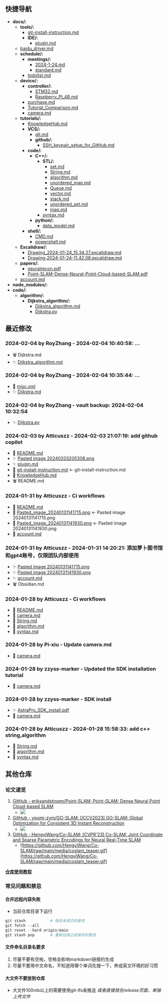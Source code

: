 ## 快捷导航
- **docs/:**
  - **tools/:**
    - [git-install-instruction.md](docs/tools/git-install-instruction.md)
    - **IDE/:**
      - [plugin.md](docs/tools/IDE/plugin.md)
  - [baidu_driver.md](docs/baidu_driver.md)
  - **schedule/:**
    - **meetings/:**
      - [2024-1-24.md](docs/schedule/meetings/2024-1-24.md)
      - [standard.md](docs/schedule/meetings/standard.md)
    - [todolist.md](docs/schedule/todolist.md)
  - **device/:**
    - **controller/:**
      - [STM32.md](docs/device/controller/STM32.md)
      - [Raspberry_PI_4B.md](docs/device/controller/Raspberry_PI_4B.md)
    - [purchase.md](docs/device/purchase.md)
    - [Tutorial_Comparison.md](docs/device/Tutorial_Comparison.md)
    - [camera.md](docs/device/camera.md)
  - **tutorials/:**
    - [KnowledgeHub.md](docs/tutorials/KnowledgeHub.md)
    - **VCS/:**
      - [git.md](docs/VCS/git.md)
      - **github/:**
        - [SSH_keypair_setup_for_GitHub.md](docs/VCS/github/SSH_keypair_setup_for_GitHub.md)
    - **code/:**
      - **C++/:**
        - **STL/:**
          - [set.md](docs/tutorials/code/C++/STL/set.md)
          - [String.md](docs/tutorials/code/C++/STL/String.md)
          - [algorithm.md](docs/tutorials/code/C++/STL/algorithm.md)
          - [unordered_map.md](docs/tutorials/code/C++/STL/unordered_map.md)
          - [Queue.md](docs/tutorials/code/C++/STL/Queue.md)
          - [vector.md](docs/tutorials/code/C++/STL/vector.md)
          - [stack.md](docs/tutorials/code/C++/STL/stack.md)
          - [unordered_set.md](docs/tutorials/code/C++/STL/unordered_set.md)
          - [map.md](docs/tutorials/code/C++/STL/map.md)
        - [syntax.md](docs/tutorials/code/C++/syntax.md)
      - **python/:**
        - [data_model.md](docs/tutorials/code/python/data_model.md)
    - **shell/:**
      - [CMD.md](docs/OS/Windows/CMD.md)
      - [powershell.md](docs/tutorials/shell/powershell.md)
  - **Excalidraw/:**
    - [Drawing_2024-01-24_15.34.27.excalidraw.md](docs/Excalidraw/Drawing_2024-01-24_15.34.27.excalidraw.md)
    - [Drawing-2024-01-24-11.42.08.excalidraw.md](docs/Excalidraw/Drawing-2024-01-24-11.42.08.excalidraw.md)
  - **papers/:**
    - [neuralrecon.pdf](docs/papers/neuralrecon.pdf)
    - [Point-SLAM-Dense-Neural-Point-Cloud-based-SLAM.pdf](docs/papers/Point-SLAM-Dense-Neural-Point-Cloud-based-SLAM.pdf)
  - [account.md](docs/account.md)
- **node_modules/:**
- **code/:**
  - **algorithm/:**
    - **Dijkstra_algorithm/:**
      - [Dijkstra_algorithm.md](code/algorithm/Dijkstra_algorithm/Dijkstra_algorithm.md)
      - [Dijkstra.py](code/algorithm/Dijkstra_algorithm/Dijkstra.py)
## 最近修改
### 2024-02-04 by RoyZhang - 2024-02-04 10:40:58: ...
- 🗑️ Dijkstra.md
- ✨ [Dijkstra_algorithm.md](code/algorithm/Dijkstra_algorithm/Dijkstra_algorithm.md)
### 2024-02-04 by RoyZhang - 2024-02-04 10:35:44: ...
- 🔨 [misc.xml](.idea/misc.xml)
- ✨ [Dijkstra.md](code/algorithm/Dijkstra_algorithm/Dijkstra.py)
### 2024-02-04 by RoyZhang - vault backup: 2024-02-04 10:32:54
- ✨ [Dijkstra.py](code/algorithm/Dijkstra_algorithm/Dijkstra.py)
### 2024-02-03 by Atticuszz - 2024-02-03 21:07:19: add github copilot
- 🔨 [README.md](README.md)
- ✨ [Pasted image 20240203205308.png](assets/Pasted_image_20240203205308.png)
- ✨ [plugin.md](docs/tools/IDE/plugin.md)
- 🚚 [git-install-instruction.md](docs/tools/git-install-instruction.md) <- git-install-instruction.md
- 🔨 [KnowledgeHub.md](docs/tutorials/KnowledgeHub.md)
- 🗑️ README.md
### 2024-01-31 by Atticuszz - Ci workflows
- 🔨 [README.md](README.md)
- 🚚 [Pasted_image_20240131141715.png](assets/Pasted_image_20240131141715.png) <- Pasted image 20240131141715.png
- 🚚 [Pasted_image_20240131141930.png](assets/Pasted_image_20240131141930.png) <- Pasted image 20240131141930.png
- 🔨 [account.md](docs/account.md)
### 2024-01-31 by Atticuszz - 2024-01-31 14:20:21: 添加萝卜图书馆和gpt4账号，仅限团队内部使用
- ✨ [Pasted image 20240131141715.png](assets/Pasted_image_20240131141715.png)
- ✨ [Pasted image 20240131141930.png](assets/Pasted_image_20240131141930.png)
- ✨ [account.md](docs/account.md)
- 🗑️ Obsidian.md
### 2024-01-28 by Atticuszz - Ci workflows
- 🔨 [README.md](README.md)
- 🔨 [camera.md](docs/device/camera.md)
- 🔨 [String.md](docs/tutorials/code/C++/STL/String.md)
- 🔨 [algorithm.md](docs/tutorials/code/C++/STL/algorithm.md)
- 🔨 [syntax.md](docs/tutorials/code/C++/syntax.md)
### 2024-01-28 by Pi-xiu - Update camera.md
- 🔨 [camera.md](docs/device/camera.md)
### 2024-01-28 by zzyss-marker - Updated the SDK installation tutorial
- 🔨 [camera.md](docs/device/camera.md)
### 2024-01-28 by zzyss-marker - SDK install
- ✨ [AstraPro_SDK_install.pdf](assets/AstraPro_SDK_install.pdf)
- 🔨 [camera.md](docs/device/camera.md)
### 2024-01-28 by Atticuszz - 2024-01-28 15:58:33: add c++ string,algorithm
- 🔨 [String.md](docs/tutorials/code/C++/STL/String.md)
- 🔨 [algorithm.md](docs/tutorials/code/C++/STL/algorithm.md)
- 🔨 [syntax.md](docs/tutorials/code/C++/syntax.md)
## 其他仓库

### 论文速览

1. [GitHub - eriksandstroem/Point-SLAM: Point-SLAM: Dense Neural Point Cloud-based SLAM](https://github.com/eriksandstroem/Point-SLAM)
   - ![](https://github.com/eriksandstroem/Point-SLAM/raw/main/media/office_4.gif)
2. [GitHub - youmi-zym/GO-SLAM: [ICCV2023] GO-SLAM: Global Optimization for Consistent 3D Instant Reconstruction](https://github.com/youmi-zym/GO-SLAM)
   - ![](https://github.com/youmi-zym/GO-SLAM/raw/main/images/comparison.png)
3. [GitHub - HengyiWang/Co-SLAM: [CVPR'23] Co-SLAM: Joint Coordinate and Sparse Parametric Encodings for Neural Real-Time SLAM](https://github.com/HengyiWang/Co-SLAM)
   - ![https://github.com/HengyiWang/Co-SLAM/raw/main/media/coslam_teaser.gif](https://github.com/HengyiWang/Co-SLAM/raw/main/media/coslam_teaser.gif)

**[仓库使用教程](docs/tutorials/KnowledgeHub.md)**

### 常见问题和禁忌

#### 合并远程内容失败

- 当前仓库目录下运行

```PowerShell
git stash           # 保存未提交的更改
git fetch --all
git reset --hard origin/main
git stash pop       # 重新应用之前保存的更改
```

#### 文件命名目录名要求

1. 尽量不要有空格，空格会影响markdown链接的生成
2. 尽量不要用中文命名，不知道用哪个单词先搜一下，养成英文环境的好习惯

#### 大文件不要放到仓库

- 大文件100mb以上的需要使用git-lfs来推送 _或者直接放在release页面，单独上传文件_
